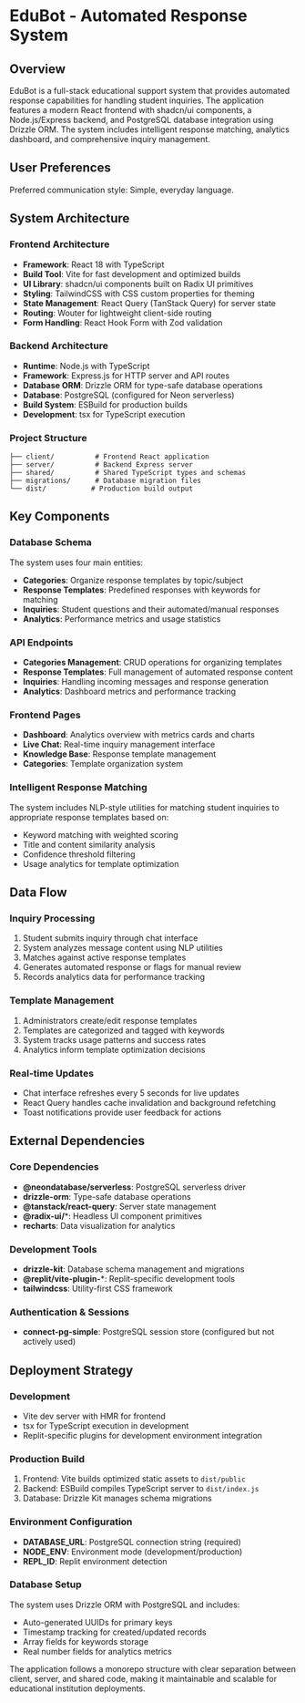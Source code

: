 # EduBot - Automated Response System

## Overview

EduBot is a full-stack educational support system that provides automated response capabilities for handling student inquiries. The application features a modern React frontend with shadcn/ui components, a Node.js/Express backend, and PostgreSQL database integration using Drizzle ORM. The system includes intelligent response matching, analytics dashboard, and comprehensive inquiry management.

## User Preferences

Preferred communication style: Simple, everyday language.

## System Architecture

### Frontend Architecture
- **Framework**: React 18 with TypeScript
- **Build Tool**: Vite for fast development and optimized builds
- **UI Library**: shadcn/ui components built on Radix UI primitives
- **Styling**: TailwindCSS with CSS custom properties for theming
- **State Management**: React Query (TanStack Query) for server state
- **Routing**: Wouter for lightweight client-side routing
- **Form Handling**: React Hook Form with Zod validation

### Backend Architecture
- **Runtime**: Node.js with TypeScript
- **Framework**: Express.js for HTTP server and API routes
- **Database ORM**: Drizzle ORM for type-safe database operations
- **Database**: PostgreSQL (configured for Neon serverless)
- **Build System**: ESBuild for production builds
- **Development**: tsx for TypeScript execution

### Project Structure
```
├── client/          # Frontend React application
├── server/          # Backend Express server
├── shared/          # Shared TypeScript types and schemas
├── migrations/      # Database migration files
└── dist/           # Production build output
```

## Key Components

### Database Schema
The system uses four main entities:
- **Categories**: Organize response templates by topic/subject
- **Response Templates**: Predefined responses with keywords for matching
- **Inquiries**: Student questions and their automated/manual responses
- **Analytics**: Performance metrics and usage statistics

### API Endpoints
- **Categories Management**: CRUD operations for organizing templates
- **Response Templates**: Full management of automated response content
- **Inquiries**: Handling incoming messages and response generation
- **Analytics**: Dashboard metrics and performance tracking

### Frontend Pages
- **Dashboard**: Analytics overview with metrics cards and charts
- **Live Chat**: Real-time inquiry management interface
- **Knowledge Base**: Response template management
- **Categories**: Template organization system

### Intelligent Response Matching
The system includes NLP-style utilities for matching student inquiries to appropriate response templates based on:
- Keyword matching with weighted scoring
- Title and content similarity analysis
- Confidence threshold filtering
- Usage analytics for template optimization

## Data Flow

### Inquiry Processing
1. Student submits inquiry through chat interface
2. System analyzes message content using NLP utilities
3. Matches against active response templates
4. Generates automated response or flags for manual review
5. Records analytics data for performance tracking

### Template Management
1. Administrators create/edit response templates
2. Templates are categorized and tagged with keywords
3. System tracks usage patterns and success rates
4. Analytics inform template optimization decisions

### Real-time Updates
- Chat interface refreshes every 5 seconds for live updates
- React Query handles cache invalidation and background refetching
- Toast notifications provide user feedback for actions

## External Dependencies

### Core Dependencies
- **@neondatabase/serverless**: PostgreSQL serverless driver
- **drizzle-orm**: Type-safe database operations
- **@tanstack/react-query**: Server state management
- **@radix-ui/***: Headless UI component primitives
- **recharts**: Data visualization for analytics

### Development Tools
- **drizzle-kit**: Database schema management and migrations
- **@replit/vite-plugin-***: Replit-specific development tools
- **tailwindcss**: Utility-first CSS framework

### Authentication & Sessions
- **connect-pg-simple**: PostgreSQL session store (configured but not actively used)

## Deployment Strategy

### Development
- Vite dev server with HMR for frontend
- tsx for TypeScript execution in development
- Replit-specific plugins for development environment integration

### Production Build
1. Frontend: Vite builds optimized static assets to `dist/public`
2. Backend: ESBuild compiles TypeScript server to `dist/index.js`
3. Database: Drizzle Kit manages schema migrations

### Environment Configuration
- **DATABASE_URL**: PostgreSQL connection string (required)
- **NODE_ENV**: Environment mode (development/production)
- **REPL_ID**: Replit environment detection

### Database Setup
The system uses Drizzle ORM with PostgreSQL and includes:
- Auto-generated UUIDs for primary keys
- Timestamp tracking for created/updated records
- Array fields for keywords storage
- Real number fields for analytics metrics

The application follows a monorepo structure with clear separation between client, server, and shared code, making it maintainable and scalable for educational institution deployments.
